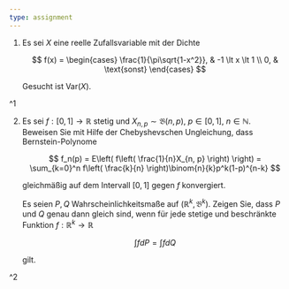 ```yaml
---
type: assignment
---
```


1. Es sei $X$ eine reelle Zufallsvariable mit der Dichte
	
	$$
		f(x) = \begin{cases}
			\frac{1}{\pi\sqrt{1-x^2}}, & -1 \lt x \lt 1 \\
			0, & \text{sonst}
		\end{cases}
	$$
	
	Gesucht ist $\text{Var}(X)$.

^1

2. Es sei $f : [0, 1] \to \mathbb{R}$ stetig und $X_{n, p} \sim \mathfrak{B}(n, p)$, $p \in [0, 1]$, $n \in \mathbb{N}$.
	Beweisen Sie mit Hilfe der Chebyshevschen Ungleichung, dass Bernstein-Polynome
	
	$$
		f_n(p) = E\left( f\left( \frac{1}{n}X_{n, p} \right) \right) = \sum_{k=0}^n f\left( \frac{k}{n} \right)\binom{n}{k}p^k(1-p)^{n-k}
	$$
	
	gleichmäßig auf dem Intervall $[0, 1]$ gegen $f$ konvergiert.
	
	
	Es seien $P, Q$ Wahrscheinlichkeitsmaße auf $(\mathbb{R}^k, \mathfrak{B}^k)$.
	Zeigen Sie, dass $P$ und $Q$ genau dann gleich sind, wenn für jede stetige und beschränkte Funktion $f : \mathbb{R}^k \to \mathbb{R}$
	
	$$
		\int f dP = \int f dQ
	$$
	
	gilt.

^2